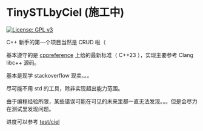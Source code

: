 # TinySTLbyCiel (施工中)

[![License: GPL v3](https://img.shields.io/badge/License-GPLv3-blue.svg)](https://www.gnu.org/licenses/gpl-3.0)

C++ 新手的第一个项目当然是 CRUD 啦（

基本遵守的是 [cppreference](https://zh.cppreference.com/) 上给的最新标准（ C++23 ），实现主要参考 Clang libc++ 源码。

基本是现学 stackoverflow 现卖。。。

尽可能不用 std 的工具，除非实现超出能力范围。

由于编程经验所限，某些错误可能在可见的未来里都一直无法发现。。。但是会尽力在测试里发现问题。

进度可以参考 [test/ciel](./test/ciel)